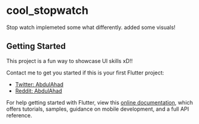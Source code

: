 # cool_stopwatch

Stop watch implemeted some what differently. added some visuals!

## Getting Started

This project is a fun way to showcase UI skills xD!!

Contact me to get you started if this is your first Flutter project:

- [Twitter: AbdulAhad](https://twitter.com/aiwithab)
- [Reddit: AbdulAhad](https://reddit.com/aiwithab)

For help getting started with Flutter, view this
[online documentation](https://flutter.dev/docs), which offers tutorials,
samples, guidance on mobile development, and a full API reference.

